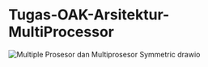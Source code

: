 # Tugas-OAK-Arsitektur-MultiProcessor
![Multiple Prosesor dan Multiprosesor Symmetric drawio](https://github.com/user-attachments/assets/5bb8393d-a047-450d-b2c6-5f755f988db7)
